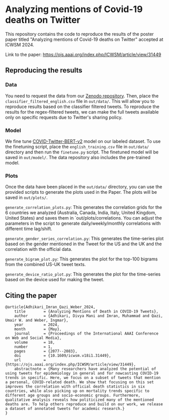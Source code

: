 # Analyzing mentions of Covid-19 deaths on Twitter

This repository contains the code to reproduce the results of the poster paper titled "Analyzing mentions of Covid-19 deaths on Twitter" accepted at ICWSM 2024.

Link to the paper: https://ojs.aaai.org/index.php/ICWSM/article/view/31449

## Reproducing the results

### Data
You need to request the data from our [Zenodo repository](https://zenodo.org/records/10839649). Then, place the `classifier_filtered_english.csv` file in `out/data/`. This will allow you to reproduce results based on the classifier filtered tweets. To reproduce the results for the regex-filtered tweets, we can make the full tweets available only on specific requests due to Twitter's sharing policy.

### Model
We fine tune [COVID-Twitter-BERT-v2](https://huggingface.co/digitalepidemiologylab/covid-twitter-bert-v2) model on our labeled dataset. To use the finetuning script, place the `english_training.csv` file in `out/data/` directory and then run the `finetune.py` script. The finetuned model will be saved in `out/model/`. The data repository also includes the pre-trained model.

### Plots
Once the data have been placed in the `out/data/` directory, you can use the provided scripts to generate the plots used in the Paper. The plots will be saved in `out/plots/`.

`generate_correlation_plots.py`: This generates the correlation grids for the 6 countries we analyzed (Australia, Canada, India, Italy, United Kingdom, United States) and saves them in `out/plots/correlations. You can adjust the parameters in the script to generate daily/weekly/monthly correlations with different time lag/shift.

`generate_gender_series_correlation.py`: This generates the time-series plot based on the gender mentioned in the Tweet for the US and the UK and the correlation with the official data.

`generate_bigram_plot.py`: This generates the plot for the top-100 bigrams from the combined US-UK tweet texts.

`generate_device_ratio_plot.py`: This generates the plot for the time-series based on the device used for making the tweet.

## Citing the paper

```
@article{Adhikari_Imran_Qazi_Weber_2024,
	title        = {Analyzing Mentions of Death in COVID-19 Tweets},
	author       = {Adhikari, Divya Mani and Imran, Muhammad and Qazi, Umair W. and Weber, Ingmar},
	year         = 2024,
	month        = {May},
	journal      = {Proceedings of the International AAAI Conference on Web and Social Media},
	volume       = 18,
	number       = 1,
	pages        = {2077--2083},
	doi          = {10.1609/icwsm.v18i1.31449},
	url          = {https://ojs.aaai.org/index.php/ICWSM/article/view/31449},
	abstractnote = {Many researchers have analyzed the potential of using tweets for epidemiology in general and for nowcasting COVID-19 trends in specific. Here, we focus on a subset of tweets that mention a personal, COVID-related death. We show that focusing on this set improves the correlation with official death statistics in six countries, while also picking up on mortality trends specific to different age groups and socio-economic groups. Furthermore, qualitative analysis reveals how politicized many of the mentioned deaths are. To help others reproduce and build on our work, we release a dataset of annotated tweets for academic research.}
}
```